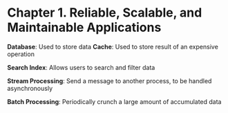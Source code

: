 # Chapter 1. Reliable, Scalable, and Maintainable Applications

**Database**: Used to store data
**Cache**: Used to store result of an expensive operation

**Search Index**: Allows users to search and filter data

**Stream Processing**: Send a message to another process, to be handled asynchronously

**Batch Processing**: Periodically crunch a large amount of accumulated data
